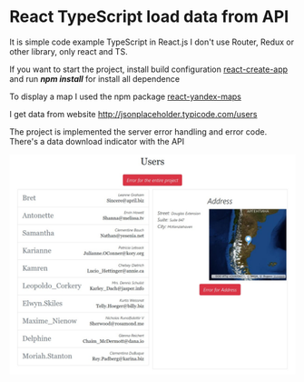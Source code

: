 # React TypeScript load data from API

It is simple code example TypeScript in React.js
I don't use Router, Redux or other library, only react and TS.

If you want to start the project, install build configuration [react-create-app](https://github.com/facebook/create-react-app "react-create-app") and run ***npm install*** for install all dependence

To display a map I used the npm package [react-yandex-maps](https://github.com/gribnoysup/react-yandex-maps "react-yandex-maps")

I get data from website http://jsonplaceholder.typicode.com/users

The project is implemented the server error handling and error code.
There's a data download indicator with the API

![ts-react-snapshot](./shot-ts-react-project.jpg)